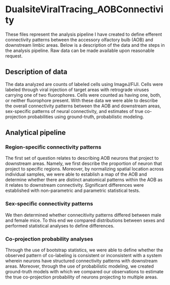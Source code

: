 # DualsiteViralTracing_AOBConnectivity
These files represent the analysis pipeline I have created to define efferent connectivity patterns between the accessory olfactory bulb (AOB) and downstream limbic areas. Below is a description of the data and the steps in the analysis pipeline. Raw data can be made available upon reasonable request.

## Description of data
The data analyzed are counts of labeled cells using ImageJ/FIJI. Cells were labeled through viral injection of target areas with retrograde viruses carrying one of two fluorophores. Cells were counted as having one, both, or neither fluorophore present. With these data we were able to describe the overall connectivity patterns between the AOB and downstream areas, sex-specific patterns of neural connectivity, and estimates of true co-projection probabilities using ground-truth, probabilistic modeling.

## Analytical pipeline
### Region-specific connectivity patterns
The first set of question relates to describing AOB neurons that project to downstream areas. Namely, we first describe the proportion of neuron that project to specific regions. Moreover, by normalizing spatial location across individual samples, we were able to establish a map of the AOB and determine whether there are distinct anatomical patterns within the AOB as it relates to downstream connectivity. Significant differences were established with non-parametric and parametric statistical tests.

### Sex-specific connectivity patterns
We then determined whether connecitivity patterns differed between male and female mice. To this end we compared distributions between sexes and performed statistical analyses to define differences.

### Co-projection probability analyses
Through the use of bootstrap statistics, we were able to define whether the observed pattern of co-labeling is consistent or inconsistent with a system wherein neurons have structured connectivity patterns with downstream areas.
Moreover, through the use of probabilistic modeling, we created ground-truth models with which we compared our observations to estimate the true co-projection probability of neurons projecting to multiple areas.
